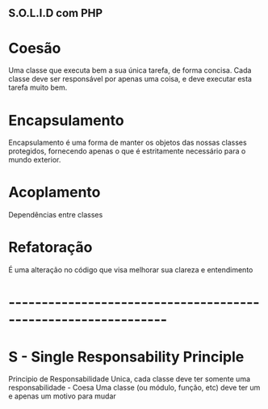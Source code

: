 ## S.O.L.I.D com PHP

# Coesão
Uma classe que executa bem a sua única tarefa, de forma concisa.
Cada classe deve ser responsável por apenas uma coisa, e deve executar esta tarefa muito bem.

# Encapsulamento
Encapsulamento é uma forma de manter os objetos das nossas classes protegidos, fornecendo apenas o que é estritamente necessário para o mundo exterior.

# Acoplamento
Dependências entre classes

# Refatoração
É uma alteração no código que visa melhorar sua clareza e entendimento

# -------------------------------------------------------------- #

# S - Single Responsability Principle
Principio de Responsabilidade Unica, cada classe deve ter somente uma responsabilidade - Coesa
Uma classe (ou módulo, função, etc) deve ter um e apenas um motivo para mudar
